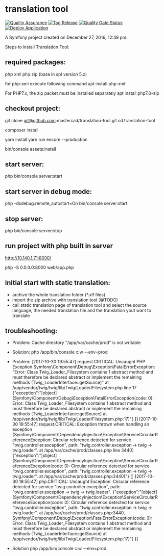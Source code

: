 translation tool
================
[![Quality Assurance](https://github.com/mastercad/TranslationTool/actions/workflows/quality_assurance.yml/badge.svg)](https://github.com/mastercad/TranslationTool/actions/workflows/quality_assurance.yml) [![Tag Release](https://github.com/mastercad/TranslationTool/actions/workflows/tag_release.yml/badge.svg)](https://github.com/mastercad/TranslationTool/actions/workflows/tag_release.yml) [![Quality Gate Status](https://sonarcloud.io/api/project_badges/measure?project=mastercad_TranslationTool&metric=alert_status)](https://sonarcloud.io/dashboard?id=mastercad_TranslationTool) [![Deploy Application](https://github.com/mastercad/translation-tool/actions/workflows/deploy_application.yml/badge.svg)](https://github.com/mastercad/translation-tool/actions/workflows/deploy_application.yml)


A Symfony project created on December 27, 2016, 12:49 pm.

Steps to install Translation Tool:

required packages:
------------------
php xml
php zip (base in spl version 5.x)

for php-xml execute following command
apt install php-xml

For PHP7.x, the zip packet must be installed separately
apt install php7.0-zip

checkout project:
-----------------

git clone git@github.com:mastercad/translation-tool.git
cd translation-tool

composer install

yarn install
yarn run encore --production

bin/console assets:install

start server:
-------------

php bin/console server:start

start server in debug mode:
---------------------------
php -dxdebug.remote_autostart=On bin/console server:start

stop server:
------------
php bin/console server:stop

run project with php built in server
------------------------------------
http://10.140.1.71:8000/

php -S 0.0.0.0:8000 web/app.php

initial start with static translation:
--------------------------------------
- archive the whole translation folder (*.xlf files)
- import the zip archive with translation tool (@TODO)
- call static translation page of translation tool and select the source language, the needed translation file and the translation yout want to translate

troubleshooting:
----------------
- Problem:
    Cache directory "/app/var/cache/prod" is not writable

- Solution:
    php /app/bin/console c:w --env=prod

- Problem:
    [2017-10-30 19:55:47] request.CRITICAL: Uncaught PHP Exception Symfony\Component\Debug\Exception\FatalErrorException: "Error: Class Twig_Loader_Filesystem contains 1 abstract method and must therefore be declared abstract or implement the remaining methods (Twig_LoaderInterface::getSource)" at /app/vendor/twig/twig/lib/Twig/Loader/Filesystem.php line 17 {"exception":"[object] (Symfony\\Component\\Debug\\Exception\\FatalErrorException(code: 0): Error: Class Twig_Loader_Filesystem contains 1 abstract method and must therefore be declared abstract or implement the remaining methods (Twig_LoaderInterface::getSource) at /app/vendor/twig/twig/lib/Twig/Loader/Filesystem.php:17)"} []
    [2017-10-30 19:55:47] request.CRITICAL: Exception thrown when handling an exception (Symfony\Component\DependencyInjection\Exception\ServiceCircularReferenceException: Circular reference detected for service "twig.controller.exception", path: "twig.controller.exception -> twig -> twig.loader". at /app/var/cache/prod/classes.php line 3440) {"exception":"[object] (Symfony\\Component\\DependencyInjection\\Exception\\ServiceCircularReferenceException(code: 0): Circular reference detected for service \"twig.controller.exception\", path: \"twig.controller.exception -> twig -> twig.loader\". at /app/var/cache/prod/classes.php:3440)"} []
    [2017-10-30 19:55:47] php.CRITICAL: Uncaught Exception: Circular reference detected for service "twig.controller.exception", path: "twig.controller.exception -> twig -> twig.loader". {"exception":"[object] (Symfony\\Component\\DependencyInjection\\Exception\\ServiceCircularReferenceException(code: 0): Circular reference detected for service \"twig.controller.exception\", path: \"twig.controller.exception -> twig -> twig.loader\". at /app/var/cache/prod/classes.php:3440, Symfony\\Component\\Debug\\Exception\\FatalErrorException(code: 0): Error: Class Twig_Loader_Filesystem contains 1 abstract method and must therefore be declared abstract or implement the remaining methods (Twig_LoaderInterface::getSource) at /app/vendor/twig/twig/lib/Twig/Loader/Filesystem.php:17)"} []

- Solution
    php /app/bin/console c:w --env=prod
